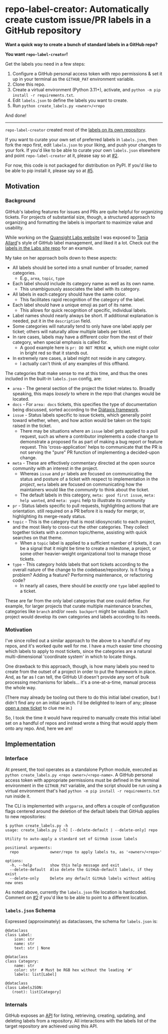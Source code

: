 # repo-label-creator: Automatically create custom issue/PR labels in a GitHub repository

**Want a quick way to create a bunch of standard labels in a GitHub repo?**

**You want `repo-label-creator`!**

Get the labels you need in a few steps:

1. Configure a GitHub personal access token with repo permissions & set it up in
   your terminal as the `GITHUB_PAT` environment variable.
2. Clone this repo.
3. Create a virtual environment (Python 3.11+), activate, and
   `python -m pip install -r requirements.txt`.
4. Edit `labels.json` to define the labels you want to create.
5. Run `python create_labels.py <owner>/<repo`

And done!

---

`repo-label-creator` created most of the [labels on its own repository][own labels].

If you want to curate your own set of preferred labels in `labels.json`, then
fork the repo first, edit `labels.json` to your liking, and push your changes to
your fork. If you'd like to be able to curate your own `labels.json` elsewhere
and point `repo-label-creator` at it, please say so at [#2].

For now, this code is not packaged for distribution on PyPI. If you'd like to be
able to pip install it, please say so at [#5].


## Motivation

### Background

GitHub's labeling features for issues and PRs are quite helpful for organizing
tickets. For projects of substantial size, though, a structured approach to
organizing and formatting the labels is important to maximize value and
usability.

While working on the [Quansight Labs website][labs site] I was exposed to
[Tania Allard]'s style of GitHub label management, and liked it a lot. Check out
the [labels in the Labs site repo][labs site labels] for an example.

My take on her approach boils down to these aspects:

- All labels should be sorted into a small number of broader, named categories.
  - E.g., `area`, `topic`, `type`
- Each label should include its category name as well as its own name.
  - This unambiguously associates the label with its category.
- All labels in each category should have the same color.
  - This facilitates rapid recognition of the category of the label.
- Each label should have a unique emoji as part of its name.
  - This allows for quick recognition of specific, individual labels.
- Label names should nearly always be short. If additional explanation is
  needed, put it in the `description` field.
- Some categories will naturally tend to only have one label apply per ticket;
  others will naturally allow multiple labels per ticket.
- In rare cases, labels may have a different color from the rest of their
  category, when special emphasis is called for.
  - A good example here is `pr: DO NOT MERGE ❌`, which one might color in bright
    red so that it stands out.
- In extremely rare cases, a label might not reside in any category.
  - I actually can't think of any examples of this offhand.

The categories that make sense to me at this time, and thus the ones included in
the built-in `labels.json` config, are:

- `area` - The general section of the project the ticket relates to. Broadly
  speaking, this maps _loosely_ to where in the repo that changes would be
  located.
- `docs` - For `area: docs` tickets, this specifies the type of documentation
  being discussed, sorted according to the [Diátaxis framework][diataxis].
- `issue` - Status labels specific to issue tickets, which generally point
  toward whether, when, and how action would be taken on the topic raised in the
  ticket.
  - There may be situations where an `issue` label gets applied to a pull
    request, such as where a contributor implements a code change to demonstrate
    a proposed fix as part of making a bug report or feature request. This
    'cross-application' helps to communicate that the PR is not serving the
    "pure" PR function of implementing a decided-upon change.
- `meta` - These are effectively commentary directed at the open source
  community with an interest in the project.
  - Whereas `issue` and `pr` labels are focused on communicating the status and
    posture of a ticket with respect to implementation in the _project_, `meta`
    labels are focused on communicating how the maintainers would like the
    _community_ to think about the ticket.
  - The default labels in this category, `meta: good first issue`,
    `meta: help wanted`, and `meta: yagni` help to illustrate its community
- `pr` - Status labels specific to pull requests, highlighting actions that are
  orientation. still required on a PR before it is ready for merge; or,
  highlighting its merge-ready status.
- `topic` - This is the category that is most idiosyncratic to each project, and
  the most likely to cross-cut the other categories. They collect together
  tickets with a common topic/theme, assisting with quick searches on that
  theme.
  - When a `topic` label is applied to a sufficient number of tickets, it can be
    a signal that it might be time to create a milestone, a project, or some
    other heavier-weight organizational tool to manage those tickets.
- `type` - This category holds labels that sort tickets according to the overall
  nature of the change to the codebase/repository. Is it fixing a problem?
  Adding a feature? Performing maintenance, or refactoring code?
  - In nearly all cases, there should be _exactly one_ `type` label applied to a
    ticket.


These are far from the only label categories that one could define. For example,
for larger projects that curate multiple maintenance branches, categories like
`branch` and/or `needs backport` might be valuable. Each project would develop
its own categories and labels according to its needs.

### Motivation

I've since rolled out a similar approach to the above to a handful of my repos,
and it's worked quite well for me. I have a much easier time choosing which
labels to apply to most tickets, since the categories are a natural
multi-dimensional 'coordinate system' in which to locate things.

One drawback to this approach, though, is how many labels you need to create
from the outset of a project in order to put the framework in place. And, as far
as I can tell, the GitHub UI doesn't provide any sort of bulk processing
mechanisms for labels... it's a one-at-a-time, manual process the whole way.

(There may already be tooling out there to do this initial label creation, but I
didn't find any on an initial search. I'd be delighted to learn of any; please
[open a new ticket] to clue me in.)

So, I took the time it would have required to manually create this initial label
set on a handful of repos and instead wrote a thing that would apply them onto
any repo. And, here we are!


## Implementation

### Interface

At present, the tool operates as a standalone Python module, executed as
`python create_labels.py <repo owner>/<repo-name>`. A GitHub personal access
token with appropriate permissions must be defined in the terminal environment
in the `GITHUB_PAT` variable, and the script should be run using a virtual
environment that's had `python -m pip install -r requirements.txt` run inside
it.

The CLI is implemented with `argparse`, and offers a couple of configuration
flags centered around the deletion of the default labels that GitHub applies to
new repositories:

```
$ python create_labels.py -h
usage: create_labels.py [-h] [--delete-default | --delete-only] repo

Utility to auto-apply a standard set of GitHub issue labels

positional arguments:
  repo              owner/repo to apply labels to, as '<owner>/<repo>'

options:
  -h, --help        show this help message and exit
  --delete-default  Also delete the GitHub-default labels, if they exist
  --delete-only     Delete any default GitHub labels without adding new ones
```

As noted above, currently the `labels.json` file location is hardcoded. Comment
on [#2] if you'd like to be able to point to a different location.

### `labels.json` Schema

Expressed (approximately) as dataclasses, the schema for `labels.json` is:

```
@dataclass
class Label:
    icon: str
    name: str
    text: str | None

@dataclass
class Category:
    name: str
    color: str  # Must be RGB hex without the leading '#'
    labels: list[Label]

@dataclass
class LabelsJSON:
   (root): list[Category]
```

### Internals

GitHub exposes an [API] for listing, retrieving, creating, updating, and
deleting labels from a repository. All interactions with the labels list of the
target repository are achieved using this API.


[#2]: https://github.com/bskinn/repo-label-creator/issues/2
[#5]: https://github.com/bskinn/repo-label-creator/issues/5
[api]: https://docs.github.com/en/rest/issues/labels?apiVersion=2022-11-28#list-labels-for-a-repository
[diataxis]: https://diataxis.fr
[labs site]: https://labs.quansight.org
[labs site repo]: https://github.com/Quansight/Quansight-website
[labs site labels]: https://github.com/Quansight/Quansight-website/labels
[open a new ticket]: https://github.com/bskinn/repo-label-creator/issues/new
[own labels]: https://github.com/bskinn/repo-label-creator/labels
[Tania Allard]: https://github.com/trallard